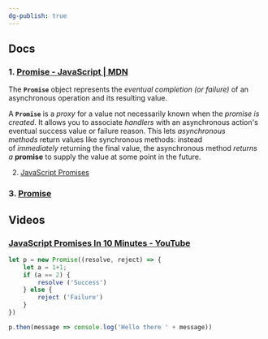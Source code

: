 ```yaml
---
dg-publish: true
---
```



## Docs

### 1. [Promise - JavaScript | MDN](https://developer.mozilla.org/en-US/docs/Web/JavaScript/Reference/Global_Objects/Promise)

The **`Promise`** object represents the _eventual completion (or failure)_ of an asynchronous operation and its resulting value.

A **`Promise`** is a _proxy_ for a value not necessarily known when the _promise is created_. It allows you to associate _handlers_ with an asynchronous action's eventual success value or failure reason. This lets _asynchronous methods_ return values like synchronous methods: instead of _immediately_ returning the final value, the asynchronous method _returns a_ __promise__ to supply the value at some point in the future.

2. [JavaScript Promises](https://www.w3schools.com/js/js_promise.asp)

### 3. [Promise](https://javascript.info/promise-basics)



## Videos

### [JavaScript Promises In 10 Minutes - YouTube](https://www.youtube.com/watch?v=DHvZLI7Db8E)

```js
let p = new Promise((resolve, reject) => {
	let a = 1+1;
	if (a == 2) {
		resolve ('Success')
	} else {
		reject ('Failure')
	}
})

p.then(message => console.log('Hello there ' + message))

```

